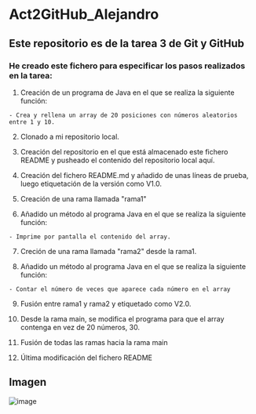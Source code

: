 # Act2GitHub_Alejandro
## Este repositorio es de la tarea 3 de Git y GitHub
### He creado este fichero para especificar los pasos realizados en la tarea:

1. Creación de un programa de Java en el que se realiza la siguiente función:
```
- Crea y rellena un array de 20 posiciones con números aleatorios entre 1 y 10.
```

2. Clonado a mi repositorio local.

3. Creación del repositorio en el que está almacenado este fichero README y pusheado el contenido del repositorio local aquí.

4. Creación del fichero README.md y añadido de unas líneas de prueba, luego etiquetación de la versión como V1.0.

5. Creación de una rama llamada "rama1" 

6. Añadido un método al programa Java en el que se realiza la siguiente función:
```
- Imprime por pantalla el contenido del array.
```
7. Creción de una rama llamada "rama2" desde la rama1.

8. Añadido un método al programa Java en el que se realiza la siguiente función:
```
- Contar el número de veces que aparece cada número en el array
```
9. Fusión entre rama1 y rama2 y etiquetado como V2.0.

10. Desde la rama main, se modifica el programa para que el array contenga en vez de 20 números, 30.

11. Fusión de todas las ramas hacia la rama main

12. Última modificación del fichero README

## Imagen
![image](https://cdn3.emoji.gg/emojis/2124_peepoClown.png)
